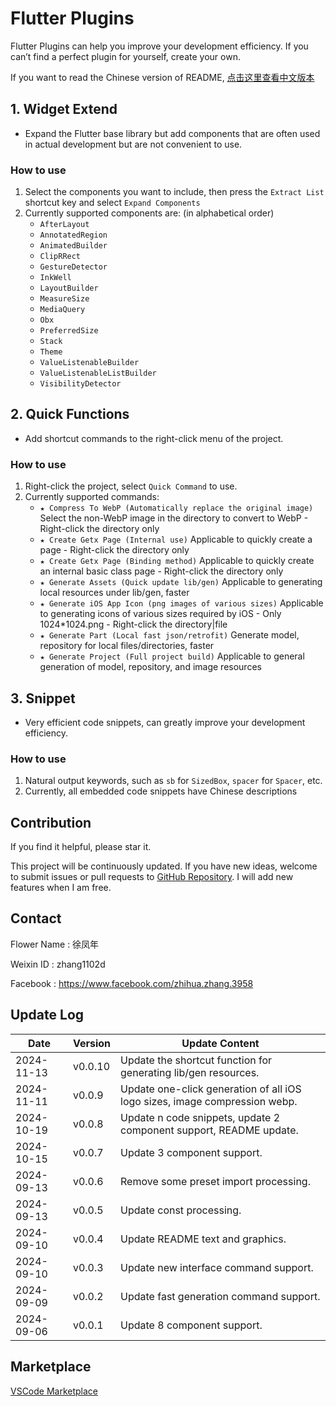 # Flutter Plugins

Flutter Plugins can help you improve your development efficiency. If you can’t find a perfect plugin for yourself, create your own.

If you want to read the Chinese version of README, [点击这里查看中文版本](/README_CN.md)

## 1. Widget Extend

- Expand the Flutter base library but add components that are often used in actual development but are not convenient to use.

### How to use

1. Select the components you want to include, then press the `Extract List` shortcut key and select `Expand Components`
2. Currently supported components are: (in alphabetical order)
    - `AfterLayout`
    - `AnnotatedRegion`
    - `AnimatedBuilder`
    - `ClipRRect`
    - `GestureDetector`
    - `InkWell`
    - `LayoutBuilder`
    - `MeasureSize`
    - `MediaQuery`
    - `Obx`
    - `PreferredSize`
    - `Stack`
    - `Theme`
    - `ValueListenableBuilder`
    - `ValueListenableListBuilder`
    - `VisibilityDetector`

## 2. Quick Functions

- Add shortcut commands to the right-click menu of the project.

### How to use

1. Right-click the project, select `Quick Command` to use.
2. Currently supported commands:
   - `★ Compress To WebP (Automatically replace the original image)` Select the non-WebP image in the directory to convert to WebP - Right-click the directory only
   - `★ Create Getx Page (Internal use)` Applicable to quickly create a page - Right-click the directory only
   - `★ Create Getx Page (Binding method)` Applicable to quickly create an internal basic class page - Right-click the directory only
   - `★ Generate Assets (Quick update lib/gen)` Applicable to generating local resources under lib/gen, faster
   - `★ Generate iOS App Icon (png images of various sizes)` Applicable to generating icons of various sizes required by iOS - Only 1024*1024.png - Right-click the directory|file
   - `★ Generate Part (Local fast json/retrofit)` Generate model, repository for local files/directories, faster
   - `★ Generate Project (Full project build)` Applicable to general generation of model, repository, and image resources

## 3. Snippet

- Very efficient code snippets, can greatly improve your development efficiency.

### How to use

1. Natural output keywords, such as `sb` for `SizedBox`, `spacer` for `Spacer`, etc.
2. Currently, all embedded code snippets have Chinese descriptions

## Contribution

If you find it helpful, please star it.

This project will be continuously updated. If you have new ideas, welcome to submit issues or pull requests to [GitHub Repository](https://github.com/ke112/vscode_plugins). I will add new features when I am free.


## Contact
Flower Name : 徐凤年

Weixin ID : zhang1102d

Facebook : https://www.facebook.com/zhihua.zhang.3958

## Update Log

| Date       | Version | Update Content                                                             |
| ---------- | ------- | -------------------------------------------------------------------------- |
| 2024-11-13 | v0.0.10 | Update the shortcut function for generating lib/gen resources.             |
| 2024-11-11 | v0.0.9  | Update one-click generation of all iOS logo sizes, image compression webp. |
| 2024-10-19 | v0.0.8  | Update n code snippets, update 2 component support, README update.         |
| 2024-10-15 | v0.0.7  | Update 3 component support.                                                |
| 2024-09-13 | v0.0.6  | Remove some preset import processing.                                      |
| 2024-09-13 | v0.0.5  | Update const processing.                                                   |
| 2024-09-10 | v0.0.4  | Update README text and graphics.                                           |
| 2024-09-10 | v0.0.3  | Update new interface command support.                                      |
| 2024-09-09 | v0.0.2  | Update fast generation command support.                                    |
| 2024-09-06 | v0.0.1  | Update 8 component support.                                                |


## Marketplace
[VSCode Marketplace](https://marketplace.visualstudio.com/items?itemName=zhangzhihua.flutter-plugins-zhangzhihua)